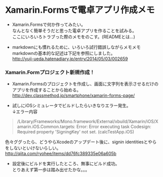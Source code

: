 # Xamarin.Formsで電卓アプリ作成メモ
* Xamarin.Formsで何か作ってみたい。  
なんとなく簡単そうだと思った電卓アプリを作ることを試みる。  
ここにいろいろトラブった際のメモをのこす。(READMEとは...)  

* markdownにも慣れるために、いろいろ試行錯誤しながらメモメモ
markdownの基本的な記述は下記を参照にしました。  
<http://yuji-ueda.hatenadiary.jp/entry/2014/05/03/002659>

### Xamarin.Formプロジェクト新規作成！

* Xamarin.Formsのプロジェクトを作成し、画面に文字列を表示させるだけのアプリを作成することから始める。  
<http://dev.classmethod.jp/smartphone/xamarin-forms-page/>

* 試しにiOSシミュレータでビルドしたらいきなりエラー発生。  
↓エラー内容
> /Library/Frameworks/Mono.framework/External/xbuild/Xamarin/iOS/Xamarin.iOS.Common.targets: Error: Error executing task Codesign: Required property 'SigningKey' not set. (calcTestApp.iOS)  

  色々ググったら、どうやらXcodeのアップデート後に、signin identitiesとやらをしないといけないらしい。
  <http://qiita.com/ryohee/items/dd76fc389335e06a605b>

* 設定後にビルドを実行したところ、無事にビルド成功。  
とりあえず第一歩は踏み出せたかな。。。
